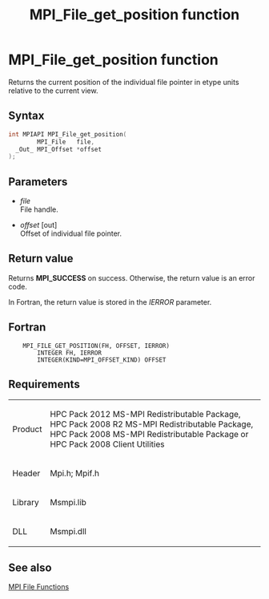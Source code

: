 ﻿---
title: MPI_File_get_position function
TOCTitle: MPI_File_get_position function
ms:assetid: da6ead7e-c626-4a1d-a3b3-036907cff725
ms:mtpsurl: https://msdn.microsoft.com/en-us/library/Dn473317(v=VS.85)
ms:contentKeyID: 59360863
ms.date: 03/28/2018
mtps_version: v=VS.85
f1_keywords:
- MPI_FILE_GET_POSITION
- mpif/MPI_File_get_position
- mpi/MPI_FILE_GET_POSITION
dev_langs:
- C++
- C
---

# MPI\_File\_get\_position function

Returns the current position of the individual file pointer in etype units relative to the current view.

## Syntax

``` c++
int MPIAPI MPI_File_get_position(
        MPI_File   file,
  _Out_ MPI_Offset *offset
);
```

## Parameters

  - *file*  
    File handle.

  - *offset* \[out\]  
    Offset of individual file pointer.

## Return value

Returns **MPI\_SUCCESS** on success. Otherwise, the return value is an error code.

In Fortran, the return value is stored in the *IERROR* parameter.

## Fortran

``` FORTRAN
    MPI_FILE_GET_POSITION(FH, OFFSET, IERROR)
        INTEGER FH, IERROR
        INTEGER(KIND=MPI_OFFSET_KIND) OFFSET
```

## Requirements

<table>
<colgroup>
<col/>
<col/>
</colgroup>
<tbody>
<tr class="odd">
<td><p>Product</p></td>
<td><p>HPC Pack 2012 MS-MPI Redistributable Package, HPC Pack 2008 R2 MS-MPI Redistributable Package, HPC Pack 2008 MS-MPI Redistributable Package or HPC Pack 2008 Client Utilities</p></td>
</tr>
<tr class="even">
<td><p>Header</p></td>
<td>Mpi.h;
Mpif.h</td>
</tr>
<tr class="odd">
<td><p>Library</p></td>
<td>Msmpi.lib</td>
</tr>
<tr class="even">
<td><p>DLL</p></td>
<td>Msmpi.dll</td>
</tr>
</tbody>
</table>


## See also

[MPI File Functions](mpi-file-functions.md)

